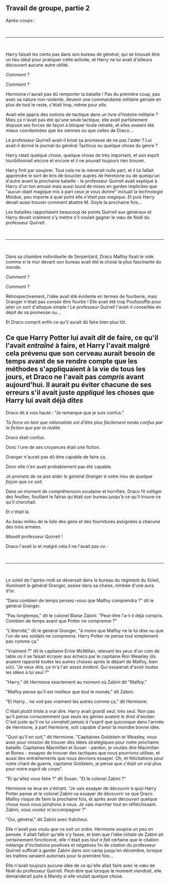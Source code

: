 ## Travail de groupe, partie 2

Après-coups :

 

------------------------------------------------------------------------

 

Harry faisait les cents pas dans son bureau de général, qui se trouvait
être un lieu idéal pour pratiquer cette activée, et Harry ne lui avait
d'ailleurs découvert aucune autre utilité.

*Comment ?*

*Comment ?*

Hermione n'aurait pas dû remporter la bataille ! Pas du première coup,
pas avec sa nature non-violente, devenir une commandante militaire
géniale en plus de tout le reste, c'était trop, même pour *elle*.

Avait-elle appris des notions de tactique dans un livre d'histoire
militaire ? Mais ça n'avait pas été qu'une seule tactique, elle avait
parfaitement disposé ses forces de façon à bloquer toute retraite, et
elles avaient été mieux coordonnées que les siennes *ou* que celles de
Draco…

Le professeur Quirrell avait-il brisé sa promesse de ne pas l'aider ?
Lui avait-il donné le journal du général Tacticus ou quelque chose du
genre ?

Harry ratait quelque chose, quelque chose de très important, et son
esprit tourbillonnait encore et encore et il ne pouvait toujours rien
trouver.

Harry finit par soupirer. Tout cela ne le mènerait nulle part, et il lui
fallait apprendre le sort de bris de bouclier auprès de Hermione ou de
quelqu'un d'autre avant la prochaine bataille - le professeur Quirrell
avait expliqué à Harry d'un ton amusé mais aussi lourd de mises en
gardes implicites que "aucun objet magique mis à part ceux je vous
donne" incluait la technologie Moldue, peu importe à quel point elle
*n'était pas magique*. Et puis Harry devait aussi trouver comment
abattre M. Goyle la prochaine fois…

Les batailles rapportaient beaucoup de points Quirrell aux généraux et
Harry devait vraiment s'y mettre s'il voulait gagner le vœu de Noël du
professeur Quirrell.

 

------------------------------------------------------------------------

 

Dans sa chambre individuelle de Serpentard, Draco Malfoy fixait le vide
comme si le mur devant son bureau avait été la chose la plus fascinante
du monde.

*Comment ?*

*Comment ?*

Rétrospectivement, l'idée avait été évidente en termes de fourberie,
mais Granger n'était pas *censée* être fourbe ! Elle avait été trop
Poufsouffle pour jeter un sort d'attaque simple ! Le professeur Quirrell
l'avait-il conseillée en dépit de sa promesse ou…

Et Draco comprit enfin ce qu'il aurait dû faire bien plus tôt.

Ce que Harry Potter lui avait *dit* de faire, ce qu'il l'avait
*entraîné* à faire, et Harry l'avait malgré cela prévenu que son cerveau
aurait besoin de temps avant de se rendre compte que les méthodes
s'appliquaient à la vie de tous les jours, et Draco ne l'avait pas
*compris* avant aujourd'hui. Il aurait pu éviter chacune de ses erreurs
s'il avait juste *appliqué* les choses que Harry lui avait déjà *dites*
-

Draco dit à voix haute : "Je remarque que je suis confus."

*Ta force en tant que rationaliste est d'être plus facilement rendu
confus par la fiction que par la réalité.*

Draco était confus.

Donc l'une de ses croyances était une fiction.

Granger n'aurait pas dû être capable de faire ça.

Donc elle n'en avait probablement pas été capable.

*Je promets de ne pas aider le général Granger à votre insu de quelque
façon que ce soit.*

Dans un moment de compréhension soudaine et horrifiée, Draco fit
voltiger des feuilles, fouillant le fatras qu'était son bureau jusqu'à
ce qu'il trouve ce qu'il cherchait.

Et c'était là.

Au beau milieu de la liste des gens et des fournitures assignées à
chacune des trois armées.

*Maudit* professeur Quirrell !

Draco l'avait *lu* et malgré cela il ne l'avait pas *vu* -

 

------------------------------------------------------------------------

 

Le soleil de l'après-midi se déversait dans le bureau du régiment du
Soleil, illuminant le général Granger, assise dans sa chaise, nimbée
d'une aura d'or.

"Dans combien de temps pensez-vous que Malfoy comprendra ?" dit le
général Granger.

"Pas longtemps," dit le colonel Blaise Zabini. "Peut-être l'a-t-il déjà
compris. Combien de temps avant que Potter ne comprenne ?"

"L'éternité," dit le général Granger, "à moins que Malfoy ne le lui dise
ou que l'un de ses soldats ne comprenne. Harry Potter ne pense tout
simplement pas comme ça."

"Vraiment ?" dit le capitaine Ernie McMillan, relevant les yeux d'un
coin de table où il se faisait écraser aux échecs par le capitaine Ron
Weasley (ils avaient rapporté toutes les autres chaises après le départ
de Malfoy, bien sûr). "Je veux dire, ça m'a l'air assez évident. Qui
essaierait d'avoir toutes les idées à lui seul ?"

"Harry," dit Hermione exactement au moment où Zabini dit "Malfoy."

"Malfoy pense qu'il est meilleur que tout le monde," dit Zabini.

"Et Harry… ne *voit* pas vraiment les autres comme ça," dit Hermione.

C'était plutôt triste à vrai dire. Harry avait grandi seul, très seul.
Non pas qu'il pense consciemment que seuls les génies avaient le droit
d'exister. C'est juste qu'il ne lui *viendrait jamais à l'esprit* que
quiconque dans l'armée de Hermione, à part Hermione, soit capable
d'avoir la moindre bonne idée.

"Quoi qu'il en soit," dit Hermione. "Capitaines Goldstein et Weasley,
vous avez pour mission de trouver des idées stratégiques pour notre
prochaine bataille. Capitaines Macmillan et Susan - pardon, je voulais
dire Macmillan et Bones - essayez de trouver des tactiques que nous
pourrions utiliser, et aussi des entraînements que nous devrions
essayer. Oh, et félicitations pour notre chant de guerre, capitaine
Goldstein, je pense que c'était un vrai plus pour notre *esprit de
corps*".

"Et qu'allez vous faire ?" dit Susan. "Et le colonel Zabini ?"

Hermione se leva en s'étirant. "Je vais essayer de découvrir à quoi
Harry Potter pense et le colonel Zabini va essayer de découvrir ce que
Draco Malfoy risque de faire la prochaine fois, et après avoir découvert
quelque chose nous nous joindrons à vous. Je vais marcher tout en
réfléchissant. Zabini, vous voulez m'accompagner ?"

"Oui, général," dit Zabini avec fraîcheur.

Elle n'avait pas voulu que ce soit un ordre. Hermione soupira un peu en
pensée. Il allait falloir qu'elle s'y fasse, et bien que l'idée initiale
de Zabini ait certainement fonctionné, elle n'était pas *tout à fait*
certaine que le citation mélange d'incitations positives et négatives
fin de citation du professeur Quirrell suffirait à garder Zabini dans
son camp jusqu'en décembre, lorsque les traîtres seraient autorisés pour
la première fois…

Elle n'avait toujours aucune idée de ce qu'elle allait faire avec le vœu
de Noël du professeur Quirrell. Peut-être que lorsque le moment
viendrait, elle demanderait juste à Mandy si elle voulait quelque
chose. 
